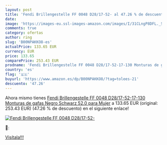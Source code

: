 ```yaml
---
layout: post
title: 'Fendi Brillengestelle FF 0048 D28/17-52- al 47.26 % de descuento'
date: 
image: 'https://images-eu.ssl-images-amazon.com/images/I/31CLngP8DFL._SL200_.jpg'
comments: true
category: ofertas
author: ring
slug: 'B00NPAKKO8-es'
actualPrice: 133.65 EUR
currency: EUR
price: 133.65
comparePrice: 253.43 EUR
prodname: 'Fendi Brillengestelle FF 0048 D28/17-52-17-130 Monturas de gafas  Negro  Schwarz   52.0 para Mujer'
country: 'es'
flag: '🇪🇸'
buyurl: 'https://www.amazon.es/dp/B00NPAKKO8/?tag=tolees-21'
descuento: '47.26'
---
```


Ahora mismo tienes [Fendi Brillengestelle FF 0048 D28/17-52-17-130 Monturas de gafas  Negro  Schwarz   52.0 para Mujer](https://www.amazon.es/dp/B00NPAKKO8/?tag=tolees-21) a 133.65 EUR (original: 253.43 EUR) (47.26 %  de descuento) en el siguiente enlace!

[![Fendi Brillengestelle FF 0048 D28/17-52-](https://images-eu.ssl-images-amazon.com/images/I/31CLngP8DFL._SL200_.jpg)](https://www.amazon.es/dp/B00NPAKKO8/?tag=tolees-21)

🔎:


[Visítala!!!](https://www.amazon.es/dp/B00NPAKKO8/?tag=tolees-21)
